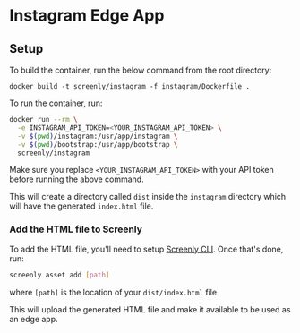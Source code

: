 # Instagram Edge App

## Setup

To build the container, run the below command from the root directory:

`docker build -t screenly/instagram -f instagram/Dockerfile .`

To run the container, run:
```sh
docker run --rm \
  -e INSTAGRAM_API_TOKEN=<YOUR_INSTAGRAM_API_TOKEN> \
  -v $(pwd)/instagram:/usr/app/instagram \
  -v $(pwd)/bootstrap:/usr/app/bootstrap \
  screenly/instagram
```

Make sure you replace `<YOUR_INSTAGRAM_API_TOKEN>` with your API token before running the above command.

This will create a directory called `dist` inside the `instagram` directory which will have the generated `index.html` file.

### Add the HTML file to Screenly

To add the HTML file, you'll need to setup [Screenly CLI](https://github.com/Screenly/cli).
Once that's done, run:

```sh
screenly asset add [path]
```

where `[path]` is the location of your `dist/index.html` file

This will upload the generated HTML file and make it available to be used as an edge app.
